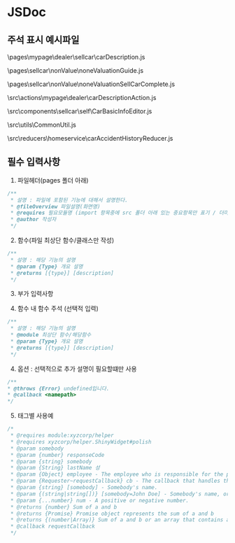 # JSDoc

## 주석 표시 예시파일

\pages\mypage\dealer\sellcar\carDescription.js 

\pages\sellcar\nonValue\noneValuationGuide.js

\pages\sellcar\nonValue\noneValuationSellCarComplete.js

\src\actions\mypage\dealer\carDescriptionAction.js  

\src\components\sellcar\self\CarBasicInfoEditor.js

\src\utils\CommonUtil.js  

\src\reducers\homeservice\carAccidentHistoryReducer.js 

 

## 필수 입력사항

1. 파일헤더(pages 폴더 아래)

```javascript
/**
 * 설명 : 파일에 포함된 기능에 대해서 설명한다.
 * @fileOverview 파일설명(화면명)
 * @requires 필요모듈명 (import 항목중에 src 폴더 아래 있는 중요항목만 표기 / 더미데이터 제외 )
 * @author 작성자
 */
```
 

2. 함수(파일 최상단 함수/클래스만 작성)

```javascript
/**
 * 설명 : 해당 기능의 설명
 * @param {Type} 개요 설명
 * @returns [{type}] [description]
 */
```

3. 부가 입력사항

3. 함수 내 함수 주석 (선택적 입력)

```javascript 
/**
 * 설명 : 해당 기능의 설명
 * @module 최상단 함수/해당함수
 * @param {Type} 개요 설명
 * @returns [{type}] [description]
 */
```
 
4. 옵션 : 선택적으로 추가 설명이 필요할떄만 사용

```javascript 
/**
* @throws {Error} undefined입니다.
* @callback <namepath>
*/
```

5. 태그별 사용예

```javascript
/*
 * @requires module:xyzcorp/helper
 * @requires xyzcorp/helper.ShinyWidget#polish
 * @param somebody
 * @param {number} responseCode
 * @param {string} somebody
 * @param {String} lastName 성
 * @param {Object} employee - The employee who is responsible for the project.
 * @param {Requester~requestCallback} cb - The callback that handles the response.
 * @param {string} [somebody] - Somebody's name.
 * @param {(string|string[])} [somebody=John Doe] - Somebody's name, or an array of names.
 * @param {...number} num - A positive or negative number.
 * @returns {number} Sum of a and b
 * @returns {Promise} Promise object represents the sum of a and b
 * @returns {(number|Array)} Sum of a and b or an array that contains a, b and the sum of a and b.
 * @callback requestCallback
 */